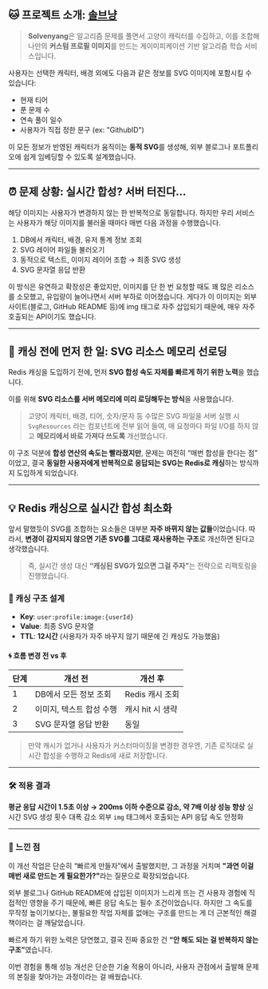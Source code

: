 <h2 id="🐱-프로젝트-소개-솔브냥">🐱 프로젝트 소개: <a href="https://www.solve-nyang.com">솔브냥</a></h2>
<blockquote>
<p><strong>Solvenyang</strong>은 알고리즘 문제를 풀면서 고양이 캐릭터를 수집하고, 이를 조합해 나만의 <strong>커스텀 프로필 이미지</strong>를 만드는 게이미피케이션 기반 알고리즘 학습 서비스입니다.</p>
</blockquote>
<p>사용자는 선택한 캐릭터, 배경 외에도 다음과 같은 정보를 SVG 이미지에 포함시킬 수 있습니다:</p>
<ul>
<li>현재 티어</li>
<li>푼 문제 수</li>
<li>연속 풀이 일수</li>
<li>사용자가 직접 정한 문구 (ex: &quot;GithubID&quot;)</li>
</ul>
<p>이 모든 정보가 반영된 캐릭터가 움직이는 <strong>동적 SVG</strong>를 생성해, 외부 블로그나 포트폴리오에 쉽게 임베딩할 수 있도록 설계했습니다.</p>
<hr />
<h2 id="⏰-문제-상황-실시간-합성-서버-터진다">⏰ 문제 상황: 실시간 합성? 서버 터진다...</h2>
<p>해당 이미지는 사용자가 변경하지 않는 한 반복적으로 동일합니다.
하지만 우리 서비스는 사용자가 해당 이미지를 불러올 때마다 매번 다음 과정을 수행했습니다.</p>
<ol>
<li>DB에서 캐릭터, 배경, 유저 통계 정보 조회</li>
<li>SVG 레이어 파일들 불러오기</li>
<li>동적으로 텍스트, 이미지 레이어 조합 → 최종 SVG 생성</li>
<li>SVG 문자열 응답 반환</li>
</ol>
<p>이 방식은 유연하고 확장성은 좋았지만, 이미지를 단 한 번 요청할 때도 꽤 많은 리소스를 소모했고, 유입량이 늘어나면서 서버 부하로 이어졌습니다.
게다가 이 이미지는 외부 사이트(블로그, GitHub README 등)에 img 태그로 자주 삽입되기 때문에, 매우 자주 호출되는 API이기도 했습니다.</p>
<hr />
<h2 id="🔁-캐싱-전에-먼저-한-일-svg-리소스-메모리-선로딩">🔁 캐싱 전에 먼저 한 일: SVG 리소스 메모리 선로딩</h2>
<p>Redis 캐싱을 도입하기 전에, 먼저 <strong>SVG 합성 속도 자체를 빠르게 하기 위한 노력</strong>을 했습니다.</p>
<p>이를 위해 <strong>SVG 리소스를 서버 메모리에 미리 로딩해두는 방식</strong>을 사용했습니다.</p>
<blockquote>
<p>고양이 캐릭터, 배경, 티어, 숫자/문자 등 수많은 SVG 파일을
서버 실행 시 <code>SvgResources</code> 라는 컴포넌트에 전부 읽어 들여,
매 요청마다 파일 I/O를 하지 않고 <strong>메모리에서 바로 가져다 쓰도록</strong> 개선했습니다.</p>
</blockquote>
<p>이 구조 덕분에 <strong>합성 연산의 속도는 빨라졌지만</strong>,
문제는 여전히 “매번 합성을 한다는 점” 이었고,
결국 <strong>동일한 사용자에게 반복적으로 응답되는 SVG는 Redis로 캐싱</strong>하는 방식까지 도입하게 되었습니다.</p>
<hr />
<h2 id="💡-redis-캐싱으로-실시간-합성-최소화">💡 Redis 캐싱으로 실시간 합성 최소화</h2>
<p>앞서 말했듯이 SVG를 조합하는 요소들은 대부분 <strong>자주 바뀌지 않는 값들</strong>이었습니다.
따라서, <strong>변경이 감지되지 않으면 기존 SVG를 그대로 재사용하는 구조</strong>로 개선하면 된다고 생각했습니다.</p>
<blockquote>
<p>즉, 실시간 생성 대신
<strong>“캐싱된 SVG가 있으면 그걸 주자”</strong>는 전략으로 리팩토링을 진행했습니다.</p>
</blockquote>
<h3 id="🧱-캐싱-구조-설계">🧱 캐싱 구조 설계</h3>
<ul>
<li><strong>Key</strong>: <code>user:profile:image:{userId}</code></li>
<li><strong>Value</strong>: 최종 SVG 문자열</li>
<li><strong>TTL</strong>: <strong>12시간</strong> (사용자가 자주 바꾸지 않기 때문에 긴 캐싱도 가능했음)</li>
</ul>
<h4 id="🌀-흐름-변경-전-vs-후">🌀 흐름 변경 전 vs 후</h4>
<table>
<thead>
<tr>
<th>단계</th>
<th>개선 전</th>
<th>개선 후</th>
</tr>
</thead>
<tbody><tr>
<td>1</td>
<td>DB에서 모든 정보 조회</td>
<td>Redis 캐시 조회</td>
</tr>
<tr>
<td>2</td>
<td>이미지, 텍스트 합성 수행</td>
<td>캐시 hit 시 생략</td>
</tr>
<tr>
<td>3</td>
<td>SVG 문자열 응답 반환</td>
<td>동일</td>
</tr>
</tbody></table>
<blockquote>
<p>만약 캐시가 없거나 사용자가 커스터마이징을 변경한 경우엔,
기존 로직대로 실시간 합성을 수행하고 Redis에 새로 저장합니다.</p>
</blockquote>
<hr />
<h3 id="🛠️-적용-결과">🛠️ 적용 결과</h3>
<p><strong>평균 응답 시간이 1.5초 이상 → 200ms 이하 수준으로 감소, 약 7배 이상 성능 향상</strong>
실시간 SVG 생성 횟수 대폭 감소
외부 <code>img</code> 태그에서 호출되는 API 응답 속도 안정화</p>
<hr />
<h3 id="🤔-느낀-점">🤔 느낀 점</h3>
<p>이 개선 작업은 단순히 “빠르게 만들자”에서 출발했지만, 그 과정을 거치며
<strong>&quot;과연 이걸 매번 새로 만드는 게 필요한가?&quot;</strong>라는 질문으로 확장되었습니다.</p>
<p>외부 블로그나 GitHub README에 삽입된 이미지가 느리게 뜨는 건 사용자 경험에 직접적인 영향을 주기 때문에,
빠른 응답 속도는 필수 조건이었습니다. 하지만 그 속도를 무작정 높이기보다는,
불필요한 작업 자체를 없애는 구조를 만드는 게 더 근본적인 해결책이라는 걸 깨달았습니다.</p>
<p>빠르게 하기 위한 노력은 당연했고,
결국 진짜 중요한 건 <strong>“안 해도 되는 걸 반복하지 않는 구조”</strong>였습니다.</p>
<p>이번 경험을 통해 성능 개선은 단순한 기술 적용이 아니라,
사용자 관점에서 출발해 문제의 본질을 찾아가는 과정이라는 걸 배웠습니다.</p>